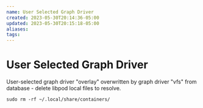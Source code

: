 ```yaml
---
name: User Selected Graph Driver
created: 2023-05-30T20:14:36-05:00
updated: 2023-05-30T20:15:18-05:00
aliases: 
tags: 
---
```

# User Selected Graph Driver

User-selected graph driver "overlay" overwritten by graph driver "vfs" from database - delete libpod local files to resolve.

```shell
sudo rm -rf ~/.local/share/containers/
```
